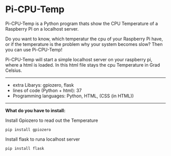 # Pi-CPU-Temp
Pi-CPU-Temp is a Python program thats show the CPU Temperature of a Raspberry PI on a localhost server.

Do you want to know, which temperatur the cpu of your Raspberry Pi have, or if the temperature is the problem why your system becomes slow?
Then you can use Pi-CPU-Temp!

Pi-CPU-Temp will start a simple localhost server on your raspberry pi, where a html is loaded. In this html file stays the cpu Temperature in Grad Celsius.

-----------------------------------------------------------------------------

- extra Libarys: gpiozero, flask
- lines of code (Python + html): 37
- Programming languages: Python, HTML, (CSS (in HTML))

-----------------------------------------------------------------------------

**What do you have to install:**

Install Gpiozero to read out the Temperature
```
pip install gpiozero
```

Install flask to runa localhost server
```
pip install flask
```
